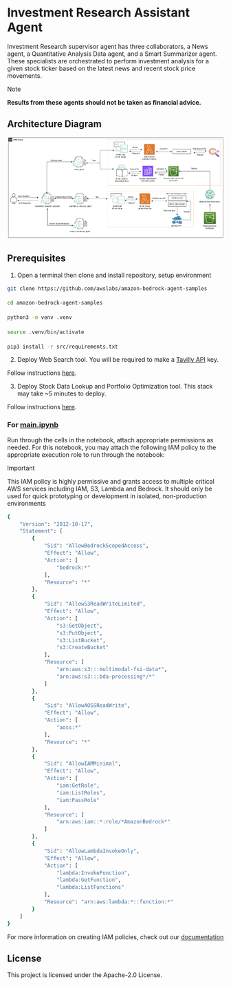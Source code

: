 # Investment Research Assistant Agent

Investment Research supervisor agent has three collaborators, a News agent, a Quantitative Analysis Data agent, and a Smart Summarizer agent. These specialists are orchestrated to perform investment analysis for a given stock ticker based on the latest news and recent stock price movements. 

> [!NOTE]
> **Results from these agents should not be taken as financial advice.**

## Architecture Diagram

![architecture](./architecture.jpg)


## Prerequisites

1. Open a terminal then clone and install repository, setup environment

```bash
git clone https://github.com/awslabs/amazon-bedrock-agent-samples

cd amazon-bedrock-agent-samples

python3 -m venv .venv

source .venv/bin/activate

pip3 install -r src/requirements.txt
```

2. Deploy Web Search tool. You will be required to make a [Tavilly API](https://docs.tavily.com/docs/gpt-researcher/getting-started) key.

Follow instructions [here](/src/shared/web_search/).

3. Deploy Stock Data Lookup and Portfolio Optimization tool. This stack may take ~5 minutes to deploy.

Follow instructions [here](/src/shared/stock_data/).


### For [main.ipynb](./main.ipynb)

Run through the cells in the notebook, attach appropriate permissions as needed. For this notebook, you may attach the following IAM policy to the appropriate execution role to run through the notebook:
> [!IMPORTANT]
> This IAM policy is highly permissive and grants access to multiple critical AWS services including IAM, S3, Lambda and Bedrock.
>  It should only be used for quick prototyping or development in isolated, non-production environments

```bash
{
    "Version": "2012-10-17",
    "Statement": [
        {
            "Sid": "AllowBedrockScopedAccess",
            "Effect": "Allow",
            "Action": [
                "bedrock:*"
            ],
            "Resource": "*"
        },
        {
            "Sid": "AllowS3ReadWriteLimited",
            "Effect": "Allow",
            "Action": [
                "s3:GetObject",
                "s3:PutObject",
                "s3:ListBucket",
                "s3:CreateBucket"
            ],
            "Resource": [
                "arn:aws:s3:::multimodal-fsi-data*",
                "arn:aws:s3:::bda-processing*/*"
            ]
        },
        {
            "Sid": "AllowAOSSReadWrite",
            "Effect": "Allow",
            "Action": [
                "aoss:*"
            ],
            "Resource": "*"
        },
        {
            "Sid": "AllowIAMMinimal",
            "Effect": "Allow",
            "Action": [
                "iam:GetRole",
                "iam:ListRoles",
                "iam:PassRole"
            ],
            "Resource": [
                "arn:aws:iam::*:role/*AmazonBedrock*"
            ]
        },
        {
            "Sid": "AllowLambdaInvokeOnly",
            "Effect": "Allow",
            "Action": [
                "lambda:InvokeFunction",
                "lambda:GetFunction",
                "lambda:ListFunctions"
            ],
            "Resource": "arn:aws:lambda:*::function:*"
        }
    ]
}

```

For more information on creating IAM policies, check out our [documentation](https://docs.aws.amazon.com/IAM/latest/UserGuide/access_policies_create-console.html)

## License

This project is licensed under the Apache-2.0 License.
